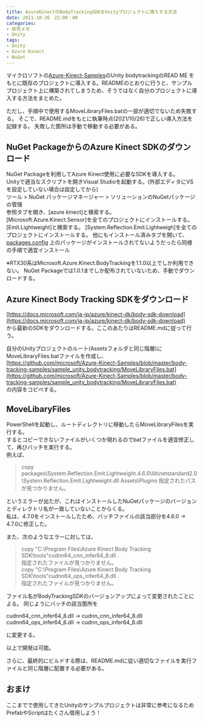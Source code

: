 ```yaml
---
title: AzureKinectのBodyTrackingSDKをUnityプロジェクトに導入する方法
date: 2021-10-26　22:00：00
categories:
- 研究メモ
- Unity
tags:
- Unity
- Azure Kinect
- NuGet
---
```


マイクロソフトの[Azure-Kinect-Samples](https://github.com/microsoft/Azure-Kinect-Samples/tree/master/body-tracking-samples/sample_unity_bodytracking)のUnity bodytrackingのREAD ME をもとに既存のプロジェクトに導入する。READMEのとおりに行うと、サンプルプロジェクト上に構築されてしまうため、そうではなく自分のプロジェクトに導入する方法をまとめた。

<!-- more -->
ただし、手順中で使用するMoveLibraryFiles.batの一部が適切でないため失敗する。
そこで、README.mdをもとに執筆時点(2021/10/26)で正しい導入方法を記録する。
失敗した箇所は手動で移動する必要がある。


## NuGet PackageからのAzure Kinect SDKのダウンロード
NuGet Packageを利用してAzure Kinect使用に必要なSDKを導入する。  
Unityで適当なスクリプトを開きVisual Studioを起動する。(外部エディタにVSを設定していない場合は設定してから)  
ツール > NuGet パッケージマネージャー > ソリューションのNuGetパッケージの管理  
参照タブを開き、[azure kinect]と検索する。  
[Microsoft.Azure.Kinect.Sensor]を全てのプロジェクトにインストールする。
[Emit.Lightweight]と検索する。
[System.Reflection.Emit.Lightweigh]を全てのプロジェクトにインストールする。
他にもインストール済みタブを開いて、[packages.config](https://github.com/microsoft/Azure-Kinect-Samples/blob/master/body-tracking-samples/sample_unity_bodytracking/packages.config)
上のパッケージがインストールされてないようだったら同様の手順で適宜インストール

※RTX30系はMicrosoft.Azure.Kinect.BodyTrackingを1.1.0以上でしか利用できない。
NuGet Packageでは1.0.1までしか配布されていないため、手動でダウンロードする。

## Azure Kinect Body Tracking SDKをダウンロード

[https://docs.microsoft.com/ja-jp/azure/kinect-dk/body-sdk-download](https://docs.microsoft.com/ja-jp/azure/kinect-dk/body-sdk-download)  
から最新のSDKをダウンロードする。ここのあたりはREADME.mdに従って行う。  

自分のUnityプロジェクトのルート(Assetsフォルダと同じ階層)にMoveLibraryFiles.batファイルを作成し、  
[https://github.com/microsoft/Azure-Kinect-Samples/blob/master/body-tracking-samples/sample_unity_bodytracking/MoveLibraryFiles.bat](https://github.com/microsoft/Azure-Kinect-Samples/blob/master/body-tracking-samples/sample_unity_bodytracking/MoveLibraryFiles.bat)  
の内容をコピペする。


## MoveLibaryFiles
PowerShellを起動し、ルートディレクトリに移動したらMoveLibraryFilesを実行する。  
するとコピーできないファイルがいくつか現れるのでbatファイルを適宜修正して、再びバッチを実行する。  
例えば、
> copy packages\System.Reflection.Emit.Lightweight.4.6.0\lib\netstandard2.0\System.Reflection.Emit.Lightweight.dll Assets\Plugins
指定されたパスが見つかりません。

というエラーが出たが、これはインストールしたNuGetパッケージのバージョンとディレクトリ名が一致していないことからくる。  
私は、4.7.0をインストールしたため、バッチファイルの該当部分を4.6.0 -> 4.7.0に修正した。

また、次のようなエラーに対しては、
>copy "C:\Program Files\Azure Kinect Body Tracking SDK\tools\"cudnn64_cnn_infer64_8.dll .\
指定されたファイルが見つかりません。  
>copy "C:\Program Files\Azure Kinect Body Tracking SDK\tools\"cudnn64_ops_infer64_8.dll .\
指定されたファイルが見つかりません。

ファイル名がBodyTrackingSDKのバージョンアップによって変更されたことによる。
同じようにバッチの該当箇所を  

cudnn64_cnn_infer64_8.dll -> cudnn_cnn_infer64_8.dll  
cudnn64_ops_infer64_8.dll -> cudnn_ops_infer64_8.dll  

に変更する。

以上で開発は可能。

さらに、最終的にビルドする際は、README.mdに従い適切なファイルを実行ファイルと同じ階層に配置する必要がある。

## おまけ
ここまでで使用してきたUnityのサンプルプロジェクトは非常に参考になるためPrefabやScriptはたくさん借用しよう！